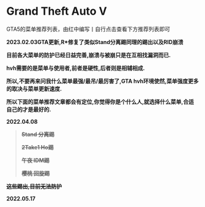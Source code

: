 # Grand Theft Auto V

GTA5的菜单推荐列表，由红中编写丨自行点击查看下方推荐列表即可

**2023.02.03GTA更新,R\*修复了类似Stand分离踢同理的踢出以及RID崩溃**

**目前各大菜单的防护已经日益完善,崩溃与被崩只是在互相找漏洞而已.**

**hvh需要的是菜单与使用者,前者是硬性,后者则是相辅相成.**

**所以,不要再来问我什么菜单最强/最吊/最厉害了,GTA hvh环境使然,菜单强度更多的取决与菜单更新速度.**

**所以下面的菜单推荐文章都会有定位,你觉得你是个什么人,就选择什么菜单,合适自己的才是最好的.**

**2022.04.08**&#x20;

> ~~**Stand 分离踢**~~
>
> ~~**2Take1 Ho踢**~~
>
> ~~**午夜 IDM踢**~~
>
> ~~**樱桃 回旋踢**~~

~~**这些踢出,目前无法防护**~~

**2022.05.17**
